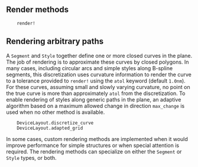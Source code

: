 ## Render methods

```@docs
    render!
```

## Rendering arbitrary paths

A `Segment` and `Style` together define one or more closed curves in the plane.
The job of rendering is to approximate these curves by closed polygons. In many cases, including circular arcs and simple styles along B-spline segments, this discretization uses curvature information to render the curve to a tolerance provided to `render!` using the `atol` keyword (default `1.0nm`). For these curves, assuming small and slowly varying curvature, no point on the true curve is more than approximately `atol` from the discretization. To enable rendering
of styles along generic paths in the plane, an adaptive algorithm based on a maximum allowed change in direction `max_change` is used when no other
method is available.

```@docs
    DeviceLayout.discretize_curve
    DeviceLayout.adapted_grid
```

In some cases, custom rendering methods are implemented when it would improve performance
for simple structures or when special attention is required. The rendering methods can
specialize on either the `Segment` or `Style` types, or both.
